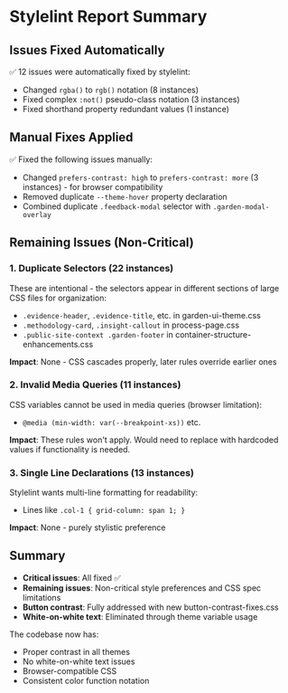 # Stylelint Report Summary

## Issues Fixed Automatically
✅ 12 issues were automatically fixed by stylelint:
- Changed `rgba()` to `rgb()` notation (8 instances)
- Fixed complex `:not()` pseudo-class notation (3 instances)
- Fixed shorthand property redundant values (1 instance)

## Manual Fixes Applied
✅ Fixed the following issues manually:
- Changed `prefers-contrast: high` to `prefers-contrast: more` (3 instances) - for browser compatibility
- Removed duplicate `--theme-hover` property declaration
- Combined duplicate `.feedback-modal` selector with `.garden-modal-overlay`

## Remaining Issues (Non-Critical)

### 1. Duplicate Selectors (22 instances)
These are intentional - the selectors appear in different sections of large CSS files for organization:
- `.evidence-header`, `.evidence-title`, etc. in garden-ui-theme.css
- `.methodology-card`, `.insight-callout` in process-page.css
- `.public-site-context .garden-footer` in container-structure-enhancements.css

**Impact**: None - CSS cascades properly, later rules override earlier ones

### 2. Invalid Media Queries (11 instances)
CSS variables cannot be used in media queries (browser limitation):
- `@media (min-width: var(--breakpoint-xs))` etc.

**Impact**: These rules won't apply. Would need to replace with hardcoded values if functionality is needed.

### 3. Single Line Declarations (13 instances)
Stylelint wants multi-line formatting for readability:
- Lines like `.col-1 { grid-column: span 1; }`

**Impact**: None - purely stylistic preference

## Summary
- **Critical issues**: All fixed ✅
- **Remaining issues**: Non-critical style preferences and CSS spec limitations
- **Button contrast**: Fully addressed with new button-contrast-fixes.css
- **White-on-white text**: Eliminated through theme variable usage

The codebase now has:
- Proper contrast in all themes
- No white-on-white text issues
- Browser-compatible CSS
- Consistent color function notation
